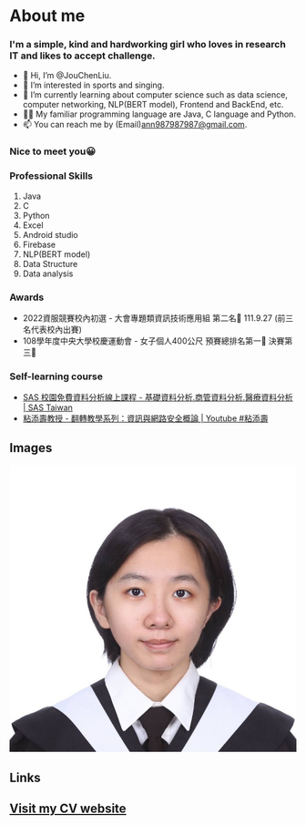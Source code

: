 # About me
### I'm a simple, kind and hardworking girl who loves in research IT and likes to accept challenge.
- 👋 Hi, I’m @JouChenLiu.
- 👀 I’m interested in sports and singing.
- 🌱 I’m currently learning about computer science such as data science, computer networking, NLP(BERT model), Frontend and BackEnd, etc.
- 👩‍💻 My familiar programming language are Java, C language and Python.
- 📫 You can reach me by (Email)ann987987987@gmail.com.
### Nice to meet you😀

### Professional Skills
1. Java
2. C
3. Python
4. Excel
5. Android studio
6. Firebase
7. NLP(BERT model)
8. Data Structure
9. Data analysis

### Awards
* 2022資服競賽校內初選 - 大會專題類資訊技術應用組 第二名🥈 111.9.27 (前三名代表校內出賽)
* 108學年度中央大學校慶運動會 - 女子個人400公尺 預賽總排名第一🥇 決賽第三🥉

### Self-learning course
* [SAS 校園免費資料分析線上課程 - 基礎資料分析.商管資料分析.醫療資料分析 | SAS Taiwan](https://www.sas.com/zh_tw/events/21/academic/webinar.html)
* [粘添壽教授 - 翻轉教學系列：資訊與網路安全概論 | Youtube #粘添壽](https://youtube.com/playlist?list=PLWCTS9kq2MwQQJPFEw0yYiVr7C78HNKZ5)

## Images
![This is a alt text.](MyPhoto.jpg "This is my cute image.")

## Links
## [Visit my CV website](https://NCUjouchen.github.io/)

